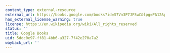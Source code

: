 ```yaml
---
content_type: external-resource
external_url: https://books.google.com/books?id=S7Vn3P7JFSwC&lpg=PA12&pg=RA2-PT96#v=onepage&q&f=false
has_external_license_warning: true
license: https://en.wikipedia.org/wiki/All_rights_reserved
status: ''
title: Google Books
uid: 5ddc0e97-ff81-4bb6-a327-7f42e270a7a2
wayback_url: ''
---
```

